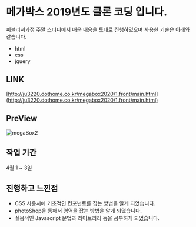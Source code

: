 
# 메가박스 2019년도 클론 코딩 입니다.
퍼블리셔과정 주말 스터디에서 배운 내용을 토대로 진행하였으며 사용한 기술은 아래와 같습니다.
- html
- css
- jquery

## LINK
[http://ju3220.dothome.co.kr/megabox2020/1.front/main.html](http://ju3220.dothome.co.kr/megabox2020/1.front/main.html)
## PreView
![megaBox2](https://user-images.githubusercontent.com/39614239/90631579-f6487100-e25d-11ea-9cd3-fa898dd61dbb.PNG)

## 작업 기간
4월 1 ~ 3일

## 진행하고 느낀점
- CSS 사용시에 기초적인 컨포넌트를 잡는 방법을 알게 되었습니다. 
- photoShop을 통해서 영역을 잡는 방법을 알게 되었습니다.
- 실용적인 Javascript 문법과 라이브러리 등을 공부하게 되었습니다.
